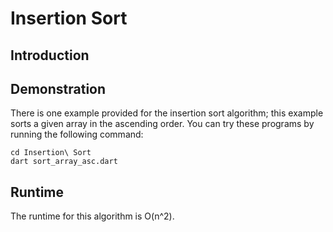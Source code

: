 # Insertion Sort
## Introduction

## Demonstration
There is one example provided for the insertion sort algorithm; this example sorts a given array in the ascending order. 
You can try these programs by running the following command:

```shell
cd Insertion\ Sort
dart sort_array_asc.dart
```

## Runtime
The runtime for this algorithm is O(n^2).